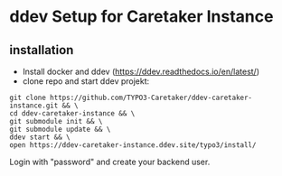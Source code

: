 # ddev Setup for Caretaker Instance

## installation

* Install docker and ddev (https://ddev.readthedocs.io/en/latest/)
* clone repo and start ddev projekt:

```
git clone https://github.com/TYPO3-Caretaker/ddev-caretaker-instance.git && \
cd ddev-caretaker-instance && \
git submodule init && \
git submodule update && \
ddev start && \
open https://ddev-caretaker-instance.ddev.site/typo3/install/
```

Login with "password" and create your backend user.

